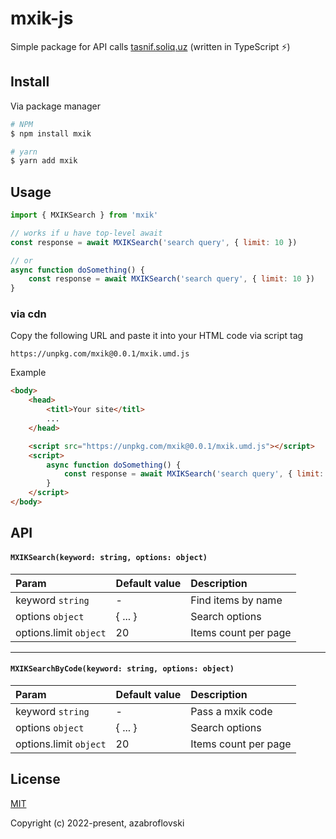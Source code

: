 # mxik-js

Simple package for API calls [tasnif.soliq.uz](https://tasnif.soliq.uz/)  (written in TypeScript ⚡) ️

## Install
Via package manager
```sh
# NPM
$ npm install mxik

# yarn
$ yarn add mxik
```

## Usage

```js
import { MXIKSearch } from 'mxik'

// works if u have top-level await
const response = await MXIKSearch('search query', { limit: 10 })

// or 
async function doSomething() {
    const response = await MXIKSearch('search query', { limit: 10 })
}
```

### via cdn
Copy the following URL and paste it into your HTML code via script tag
```
https://unpkg.com/mxik@0.0.1/mxik.umd.js
```

Example
```html
<body>
    <head>
        <titl>Your site</titl>
        ...
    </head>

    <script src="https://unpkg.com/mxik@0.0.1/mxik.umd.js"></script>
    <script>
        async function doSomething() {
            const response = await MXIKSearch('search query', { limit: 10 })
        }
    </script>
</body>
```


## API

#### `MXIKSearch(keyword: string, options: object)`
| Param                  | Default value | Description          |
|:-----------------------|:--------------|:---------------------|
| keyword `string`       | -             | Find items by name   |
| options `object`       | { ... }       | Search options       |
| options.limit `object` | 20            | Items count per page |

----

#### `MXIKSearchByCode(keyword: string, options: object)`
| Param                  | Default value | Description          |
|:-----------------------|:--------------|:---------------------|
| keyword `string`       | -             | Pass a mxik code     |
| options `object`       | { ... }       | Search options       |
| options.limit `object` | 20            | Items count per page |


## License

[MIT](https://opensource.org/licenses/MIT)

Copyright (c) 2022-present, azabroflovski
